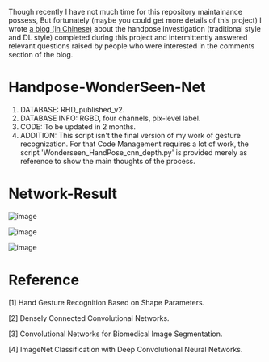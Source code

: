 Though recently I have not much time for this repository maintainance possess, But fortunately (maybe you could get more details of this project) I wrote [a blog (in Chinese)](https://blog.csdn.net/wonderseen/article/details/78341932) about the handpose investigation (traditional style and DL style) completed during this project and intermittently answered relevant questions raised by people who were interested in the comments section of the blog.
# 


# Handpose-WonderSeen-Net

1. DATABASE: RHD_published_v2.
2. DATABASE INFO: RGBD, four channels, pix-level label.
3. CODE: To be updated in 2 months.
4. ADDITION: This script isn't the final version of my work of gesture recognization. For that Code Management requires a lot of work, the script 'Wonderseen_HandPose_cnn_depth.py' is provided merely as reference to show the main thoughts of the process.


# Network-Result

![image](https://github.com/wonderseen/Handpose-WonderSeen-Net/tree/master/result/test.png)

![image](https://github.com/wonderseen/Handpose-WonderSeen-Net/tree/master/result/test1.png)

![image](https://github.com/wonderseen/Handpose-WonderSeen-Net/tree/master/result/test2.png)

# Reference
[1] Hand Gesture Recognition Based on Shape Parameters.

[2] Densely Connected Convolutional Networks.

[3] Convolutional Networks for Biomedical Image Segmentation.

[4] ImageNet Classification with Deep Convolutional Neural Networks.
